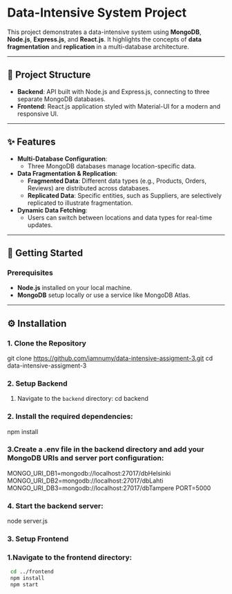 # Data-Intensive System Project

This project demonstrates a data-intensive system using **MongoDB**, **Node.js**, **Express.js**, and **React.js**. It highlights the concepts of **data fragmentation** and **replication** in a multi-database architecture.

---

## 📁 Project Structure

- **Backend**: API built with Node.js and Express.js, connecting to three separate MongoDB databases.
- **Frontend**: React.js application styled with Material-UI for a modern and responsive UI.

---

## ✨ Features

- **Multi-Database Configuration**: 
  - Three MongoDB databases manage location-specific data.
- **Data Fragmentation & Replication**:
  - **Fragmented Data**: Different data types (e.g., Products, Orders, Reviews) are distributed across databases.
  - **Replicated Data**: Specific entities, such as Suppliers, are selectively replicated to illustrate fragmentation.
- **Dynamic Data Fetching**:
  - Users can switch between locations and data types for real-time updates.

---

## 🚀 Getting Started

### Prerequisites
- **Node.js** installed on your local machine.
- **MongoDB** setup locally or use a service like MongoDB Atlas.

---

## ⚙️ Installation

### 1. Clone the Repository

git clone https://github.com/iamnumy/data-intensive-assigment-3.git
cd data-intensive-assigment-3

### 2. Setup Backend
1. Navigate to the `backend` directory:
   cd backend

### 2. Install the required dependencies:

npm install

### 3.Create a .env file in the backend directory and add your MongoDB URIs and server port configuration:

MONGO_URI_DB1=mongodb://localhost:27017/dbHelsinki
MONGO_URI_DB2=mongodb://localhost:27017/dbLahti
MONGO_URI_DB3=mongodb://localhost:27017/dbTampere
PORT=5000

### 4. Start the backend server:
node server.js


### 3. Setup Frontend
### 1.Navigate to the frontend directory:
   ```bash
    cd ../frontend
    npm install
    npm start






